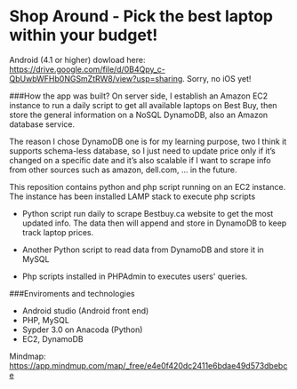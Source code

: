 # Shop Around - Pick the best laptop within your budget!

Android (4.1 or higher) dowload here: https://drive.google.com/file/d/0B4Qpy_c-QbUwbWFHb0NGSmZtRW8/view?usp=sharing. Sorry, no iOS yet!

###How the app was built?
On server side, I establish an Amazon EC2 instance to run a daily script to get all available laptops on Best Buy, then store the general information on a NoSQL DynamoDB, also an Amazon database service. 

The reason I chose DynamoDB one is for my learning purpose, two I think it supports schema-less database, so I just need to update price only if it’s changed on a specific date and it’s also scalable if I want to scrape info from other sources such as amazon, dell.com, … in the future.

This reposition contains python and php script running on an EC2 instance. The instance has been installed LAMP stack to execute php scripts
- Python script run daily to scrape Bestbuy.ca website to get the most updated info. The data then will append and store in DynamoDB to keep track laptop prices.
- Another Python script to read data from DynamoDB and store it in MySQL

- Php scripts installed in PHPAdmin to executes users' queries.

###Enviroments and technologies
- Android studio (Android front end)
- PHP, MySQL
- Sypder 3.0 on Anacoda (Python)
- EC2, DynamoDB

Mindmap: https://app.mindmup.com/map/_free/e4e0f420dc2411e6bdae49d573dbebce
